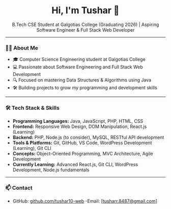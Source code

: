 <h1 align="center">Hi, I'm Tushar 👋</h1>

<p align="center">
  B.Tech CSE Student at Galgotias College (Graduating 2026) | Aspiring Software Engineer & Full Stack Web Developer
</p>

---

### 👨‍💻 About Me

- 🎓 Computer Science Engineering student at Galgotias College  
- 💻 Passionate about Software Engineering and Full Stack Web Development  
- 🔍 Focused on mastering Data Structures & Algorithms using Java  
- 🛠️ Building projects to grow my programming and development skills  

---

### 🛠️ Tech Stack & Skills

- **Programming Languages:** Java, JavaScript, PHP, HTML, CSS  
- **Frontend:** Responsive Web Design, DOM Manipulation, React.js (Learning)  
- **Backend:** PHP, Node.js (to consider), MySQL, RESTful API development  
- **Tools & Platforms:** Git, GitHub, VS Code, WordPress Development (Learning), Git CLI  
- **Concepts:** Object-Oriented Programming, MVC Architecture, Agile Development  
- **Currently Learning:** Advanced React.js, Git CLI, WordPress Development, Node.js fundamentals

---

### 📫 Contact

- GitHub: [github.com/tushar10-web](https://github.com/tushar10-web)
-Email: [tusharr.8487@gmail.com]

